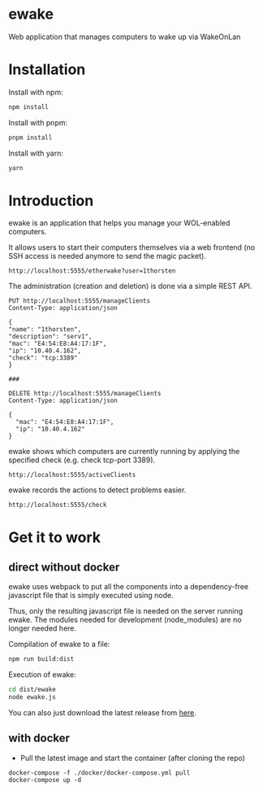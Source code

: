# ewake
Web application that manages computers to wake up via WakeOnLan

# Installation
Install with npm:

```bash
npm install
```

Install with pnpm:

```bash
pnpm install
```

Install with yarn:

```bash
yarn
```

# Introduction
ewake is an application that helps you manage your WOL-enabled computers. 

It allows users to start their computers themselves via a web frontend (no SSH access is needed anymore to send the magic packet).
```http request
http://localhost:5555/etherwake?user=1thorsten
```
The administration (creation and deletion) is done via a simple REST API.
```http request
PUT http://localhost:5555/manageClients
Content-Type: application/json

{
"name": "1thorsten",
"description": "serv1",
"mac": "E4:54:E8:A4:17:1F",
"ip": "10.40.4.162",
"check": "tcp:3389"
}

###

DELETE http://localhost:5555/manageClients
Content-Type: application/json

{
  "mac": "E4:54:E8:A4:17:1F",
  "ip": "10.40.4.162"
}
```

ewake shows which computers are currently running by applying the specified check (e.g. check tcp-port 3389).
```http request
http://localhost:5555/activeClients
```
ewake records the actions to detect problems easier.
```http request
http://localhost:5555/check
```

# Get it to work
## direct without docker
ewake uses webpack to put all the components into a dependency-free javascript file that is simply executed using node.

Thus, only the resulting javascript file is needed on the server running ewake. The modules needed for development (node_modules) are no longer needed here.

Compilation of ewake to a file:
```bash
npm run build:dist
```

Execution of ewake:
```bash
cd dist/ewake
node ewake.js
```

You can also just download the latest release from [here](https://github.com/1thorsten/ewake/releases).

## with docker
- Pull the latest image and start the container (after cloning the repo)
```
docker-compose -f ./docker/docker-compose.yml pull
docker-compose up -d
```
